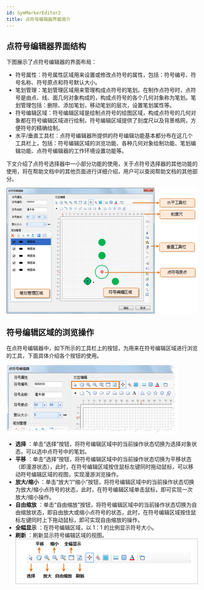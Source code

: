```yaml
---
id: SymMarkerEditor2
title: 点符号编辑器界面简介
---
```

## 点符号编辑器界面结构

下图展示了点符号编辑器的界面布局：

* 符号属性：符号属性区域用来设置或修改点符号的属性，包括：符号编号、符号名称、符号原点和符号默认大小。
* 笔划管理：笔划管理区域用来管理构成点符号的笔划。在制作点符号时，点符号是由点、线、面几何对象构成的，构成点符号的各个几何对象称为笔划。笔划管理包括：删除、添加笔划，移动笔划的层次，设置笔划属性等。
* 符号编辑区域：符号编辑区域是绘制点符号的绘图区域，构成点符号的几何对象都在符号编辑区域进行绘制，符号编辑区域提供了刻度尺以及背景格网，方便符号的精确绘制。
* 水平/垂直工具栏：点符号编辑器所提供的符号编辑功能基本都分布在这几个工具栏上，包括：符号编辑区域的浏览功能、各种几何对象绘制功能、笔划编辑功能、点符号编辑器的工作环境设置功能等。

下文介绍了点符号选择器中一小部分功能的使用，关于点符号选择器的其他功能的使用，将在帮助文档中的其他页面进行详细介绍，用户可以查阅帮助文档的其他部分。

![](img/SymMarkerEditor2t1.png)  

## 符号编辑区域的浏览操作

在点符号编辑器中，如下所示的工具栏上的按钮，为用来在符号编辑区域进行浏览的工具，下面具体介绍各个按钮的使用。

![](img/SymMarkerEditor2t2.png)  
  
* **选择** ：单击“选择”按钮，将符号编辑区域中的当前操作状态切换为选择对象状态，可以选中点符号中的笔划。
* **平移** ：单击“选择”按钮，将符号编辑区域中的当前操作状态切换为平移状态（即漫游状态），此时，在符号编辑区域按住鼠标左键同时拖动鼠标，可以移动符号编辑区域的视图，实现漫游浏览操作。
* **放大/缩小** ：单击“放大”/“缩小”按钮，将符号编辑区域中的当前操作状态切换为放大/缩小点符号的状态，此时，在符号编辑区域单击鼠标，即可实现一次放大/缩小操作。
* **自由缩放** ：单击“自由缩放”按钮，将符号编辑区域中的当前操作状态切换为自由缩放状态，即自由放大或缩小点符号的状态，此时，在符号编辑区域按住鼠标左键同时上下拖动鼠标，即可实现自由缩放的操作。
* **全幅显示** ：在符号编辑区域，以 1：1 的比例显示符号大小。
* **刷新** ：刷新显示符号编辑区域的视图。
![](img/SymMarkerEditor2t3.png) 